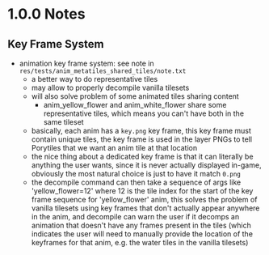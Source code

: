 # 1.0.0 Notes

## Key Frame System
+ animation key frame system: see note in `res/tests/anim_metatiles_shared_tiles/note.txt`
  + a better way to do representative tiles
  + may allow to properly decompile vanilla tilesets
  + will also solve problem of some animated tiles sharing content
    + anim_yellow_flower and anim_white_flower share some representative tiles, which means you can't have both in
      the same tileset
  + basically, each anim has a `key.png` key frame, this key frame must contain unique tiles, the key frame is used in
    the layer PNGs to tell Porytiles that we want an anim tile at that location
  + the nice thing about a dedicated key frame is that it can literally be anything the user wants, since it is never
    actually displayed in-game, obviously the most natural choice is just to have it match `0.png`
  + the decompile command can then take a sequence of args like 'yellow_flower=12' where 12 is the tile index for the
    start of the key frame sequence for 'yellow_flower' anim, this solves the problem of vanilla tilesets using key
    frames that don't actually appear anywhere in the anim, and decompile can warn the user if it decomps an animation
    that doesn't have any frames present in the tiles (which indicates the user will need to manually provide the
    location of the keyframes for that anim, e.g. the water tiles in the vanilla tilesets)
